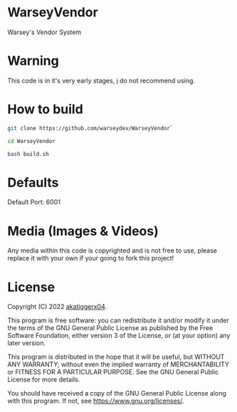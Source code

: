 # WarseyVendor
Warsey's Vendor System

# Warning

This code is in it's very early stages, [i](https://github.com/akatiggerx04) do not recommend using.

# How to build

```sh
git clone https://github.com/warseydev/WarseyVendor`

cd WarseyVendor

bash build.sh
```
# Defaults

Default Port: 6001

# Media (Images & Videos)

Any media within this code is copyrighted and is not free to use, please replace it with your own if your going to fork this project!

# License

Copyright (C) 2022 [akatiggerx04](https://github.com/akatiggerx04).

This program is free software: you can redistribute it and/or modify it under the terms of the GNU General Public License as published by the Free Software Foundation, either version 3 of the License, or (at your option) any later version.

This program is distributed in the hope that it will be useful, but WITHOUT ANY WARRANTY; without even the implied warranty of MERCHANTABILITY or FITNESS FOR A PARTICULAR PURPOSE. See the GNU General Public License for more details.

You should have received a copy of the GNU General Public License along with this program. If not, see https://www.gnu.org/licenses/.
